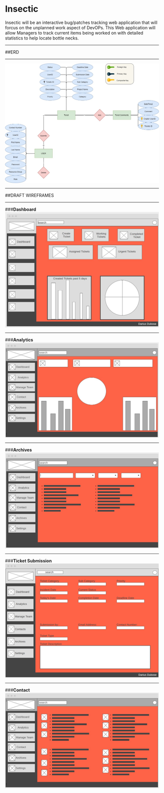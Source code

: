 # <h1>Insectic

Insectic will be an interactive bug/patches tracking web application that will forcus on the unplanned work aspect of DevOPs. This Web application will allow Managers to track current items being worked on with detailed statistics to help locate bottle necks.
***
##ERD
***
![](img/myERD.jpg)
***
##DRAFT WIREFRAMES
<br> 
***
###<b>Dashboard</b><br>
![](img/dashboard2.JPG)
***
###<b>Analytics</b><br>
![](img/Analytic%20page.JPG)
***
###<b>Archives</b>
<br>
![](img/Archives.JPG)
***
###<b>Ticket Submission</b>
<br>
![](img/ticket%20submission.png)
***
###<b>Contact</b>
<br>
![](img/Contact.JPG)

